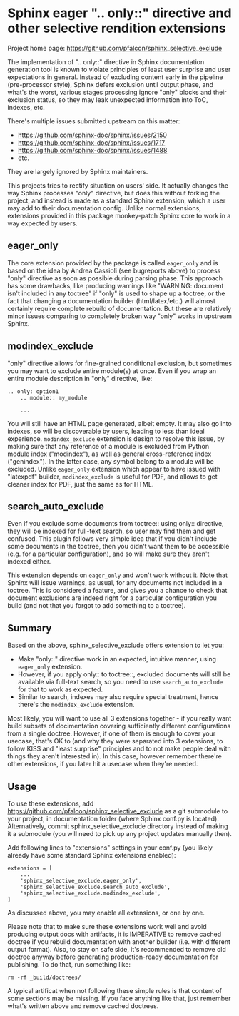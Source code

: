Sphinx eager ".. only::" directive and other selective rendition extensions
===========================================================================

Project home page: https://github.com/pfalcon/sphinx_selective_exclude

The implementation of ".. only::" directive in Sphinx documentation
generation tool is known to violate principles of least user surprise
and user expectations in general. Instead of excluding content early
in the pipeline (pre-processor style), Sphinx defers exclusion until
output phase, and what's the worst, various stages processing ignore
"only" blocks and their exclusion status, so they may leak unexpected
information into ToC, indexes, etc.

There's multiple issues submitted upstream on this matter:

* https://github.com/sphinx-doc/sphinx/issues/2150
* https://github.com/sphinx-doc/sphinx/issues/1717
* https://github.com/sphinx-doc/sphinx/issues/1488
* etc.

They are largely ignored by Sphinx maintainers.

This projects tries to rectify situation on users' side. It actually
changes the way Sphinx processes "only" directive, but does this
without forking the project, and instead is made as a standard
Sphinx extension, which a user may add to their documentation config.
Unlike normal extensions, extensions provided in this package
monkey-patch Sphinx core to work in a way expected by users.

eager_only
----------

The core extension provided by the package is called `eager_only` and
is based on the idea by Andrea Cassioli (see bugreports above) to
process "only" directive as soon as possible during parsing phase.
This approach has some drawbacks, like producing warnings like
"WARNING: document isn't included in any toctree" if "only" is used
to shape up a toctree, or the fact that changing a documentation
builder (html/latex/etc.) will almost certainly require complete
rebuild of documentation. But these are relatively minor issues
comparing to completely broken way "only" works in upstream Sphinx.

modindex_exclude
----------------

"only" directive allows for fine-grained conditional exclusion, but
sometimes you may want to exclude entire module(s) at once. Even if
you wrap an entire module description in "only" directive, like:

    .. only: option1
        .. module:: my_module
    
        ...

You will still have an HTML page generated, albeit empty. It may also
go into indexes, so will be discoverable by users, leading to less
than ideal experience. `modindex_exclude` extension is design to
resolve this issue, by making sure that any reference of a module
is excluded from Python module index ("modindex"), as well as
general cross-reference index ("genindex"). In the latter case,
any symbol belong to a module will be excluded. Unlike `eager_only`
extension which appear to have issued with "latexpdf" builder,
`modindex_exclude` is useful for PDF, and allows to get cleaner
index for PDF, just the same as for HTML.

search_auto_exclude
-------------------

Even if you exclude some documents from toctree:: using only::
directive, they will be indexed for full-text search, so user may
find them and get confused. This plugin follows very simple idea
that if you didn't include some documents in the toctree, then
you didn't want them to be accessible (e.g. for a particular
configuration), and so will make sure they aren't indexed either.

This extension depends on `eager_only` and won't work without it.
Note that Sphinx will issue warnings, as usual, for any documents
not included in a toctree. This is considered a feature, and gives
you a chance to check that document exclusions are indeed right
for a particular configuration you build (and not that you forgot
to add something to a toctree).

Summary
-------

Based on the above, sphinx_selective_exclude offers extension to let
you:

* Make "only::" directive work in an expected, intuitive manner, using
  `eager_only` extension.
* However, if you apply only:: to toctree::, excluded documents will
  still be available via full-text search, so you need to use
  `search_auto_exclude` for that to work as expected.
* Similar to search, indexes may also require special treatment, hence
  there's the `modindex_exclude` extension.

Most likely, you will want to use all 3 extensions together - if you
really want build subsets of docimentation covering sufficiently different
configurations from a single doctree. However, if one of them is enough
to cover your usecase, that's OK to (and why they were separated into
3 extensions, to follow KISS and "least surprise" principles and to
not make people deal with things they aren't interested in). In this case,
however remember there're other extensions, if you later hit a usecase
when they're needed.

Usage
-----

To use these extensions, add https://github.com/pfalcon/sphinx_selective_exclude
as a git submodule to your project, in documentation folder (where
Sphinx conf.py is located). Alternatively, commit sphinx_selective_exclude
directory instead of making it a submodule (you will need to pick up
any project updates manually then).

Add following lines to "extensions" settings in your conf.py (you
likely already have some standard Sphinx extensions enabled):

    extensions = [
        ...
        'sphinx_selective_exclude.eager_only',
        'sphinx_selective_exclude.search_auto_exclude',
        'sphinx_selective_exclude.modindex_exclude',
    ]

As discussed above, you may enable all extensions, or one by one.

Please note that to make sure these extensions work well and avoid producing
output docs with artifacts, it is IMPERATIVE to remove cached doctree if
you rebuild documentation with another builder (i.e. with different output
format). Also, to stay on safe side, it's recommended to remove old doctree
anyway before generating production-ready documentation for publishing. To
do that, run something like:

    rm -rf _build/doctrees/

A typical artificat when not following these simple rules is that content
of some sections may be missing. If you face anything like that, just
remember what's written above and remove cached doctrees.
